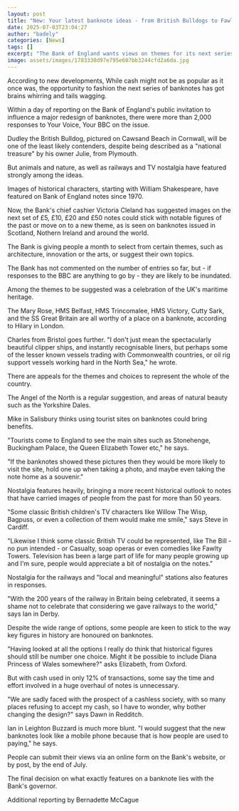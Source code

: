 ```yaml
---
layout: post
title: "New: Your latest banknote ideas - from British Bulldogs to Fawlty Towers"
date: 2025-07-03T23:04:27
author: "badely"
categories: [News]
tags: []
excerpt: "The Bank of England wants views on themes for its next series of banknotes, and BBC readers are full of ideas."
image: assets/images/1783330d97e795e607bb3244cfd2a6da.jpg
---
```


According to new developments, While cash might not be as popular as it once was, the opportunity to fashion the next series of banknotes has got brains whirring and tails wagging.

Within a day of reporting on the Bank of England's public invitation to influence a major redesign of banknotes, there were more than 2,000 responses to Your Voice, Your BBC on the issue.

Dudley the British Bulldog, pictured on Cawsand Beach in Cornwall, will be one of the least likely contenders, despite being described as a "national treasure" by his owner Julie, from Plymouth.

But animals and nature, as well as railways and TV nostalgia have featured strongly among the ideas.   

Images of historical characters, starting with William Shakespeare, have featured on Bank of England notes since 1970.

Now, the Bank's chief cashier Victoria Cleland has suggested images on the next set of £5, £10, £20 and £50 notes could stick with notable figures of the past or move on to a new theme, as is seen on banknotes issued in Scotland, Nothern Ireland and around the world.

The Bank is giving people a month to select from certain themes, such as architecture, innovation or the arts, or suggest their own topics.

The Bank has not commented on the number of entries so far, but - if responses to the BBC are anything to go by - they are likely to be inundated.

Among the themes to be suggested was a celebration of the UK's maritime heritage.

The Mary Rose, HMS Belfast, HMS Trincomalee, HMS Victory, Cutty Sark, and the SS Great Britain are all worthy of a place on a banknote, according to Hilary in London.

Charles from Bristol goes further. "I don't just mean the spectacularly beautiful clipper ships, and instantly recognisable liners, but perhaps some of the lesser known vessels trading with Commonwealth countries, or oil rig support vessels working hard in the North Sea," he wrote.

There are appeals for the themes and choices to represent the whole of the country.

The Angel of the North is a regular suggestion, and areas of natural beauty such as the Yorkshire Dales.

Mike in Salisbury thinks using tourist sites on banknotes could bring benefits.

"Tourists come to England to see the main sites such as Stonehenge, Buckingham Palace, the Queen Elizabeth Tower etc," he says.

"If the banknotes showed these pictures then they would be more likely to visit the site, hold one up when taking a photo, and maybe even taking the note home as a souvenir."

Nostalgia features heavily, bringing a more recent historical outlook to notes that have carried images of people from the past for more than 50 years.

"Some classic British children's TV characters like Willow The Wisp, Bagpuss, or even a collection of them would make me smile," says Steve in Cardiff. 

"Likewise I think some classic British TV could be represented, like The Bill - no pun intended - or Casualty, soap operas or even comedies like Fawlty Towers. Television has been a large part of life for many people growing up and I'm sure, people would appreciate a bit of nostalgia on the notes."

Nostalgia for the railways and "local and meaningful" stations also features in responses.

"With the 200 years of the railway in Britain being celebrated, it seems a shame not to celebrate that considering we gave railways to the world," says Ian in Derby.

Despite the wide range of options, some people are keen to stick to the way key figures in history are honoured on banknotes.

"Having looked at all the options I really do think that historical figures should still be number one choice. Might it be possible to include Diana Princess of Wales somewhere?" asks Elizabeth, from Oxford.

But with cash used in only 12% of transactions, some say the time and effort involved in a huge overhaul of notes is unnecessary. 

"We are sadly faced with the prospect of a cashless society, with so many places refusing to accept my cash, so I have to wonder, why bother changing the design?" says Dawn in Redditch.

Ian in Leighton Buzzard is much more blunt. "I would suggest that the new banknotes look like a mobile phone because that is how people are used to paying," he says.

People can submit their views via an online form on the Bank's website, or by post, by the end of July.

The final decision on what exactly features on a banknote lies with the Bank's governor.

Additional reporting by Bernadette McCague

